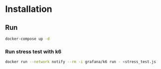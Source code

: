 # Installation

## Run

```bash
docker-compose up -d
```

### Run stress test with k6

```bash
docker run --network notify --rm -i grafana/k6 run - <stress_test.js
```
